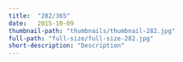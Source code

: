```yaml
---
title:  "282/365"
date:   2015-10-09
thumbnail-path: "thumbnails/thumbnail-282.jpg"
full-path: "full-size/full-size-282.jpg"
short-description: "Description"
---
```

